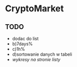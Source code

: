 # CryptoMarket

## TODO

- dodac do list
- b)7days%
- c)1h%
- d)sortowanie danych w tabeli
- *wykresy na stronie listy*